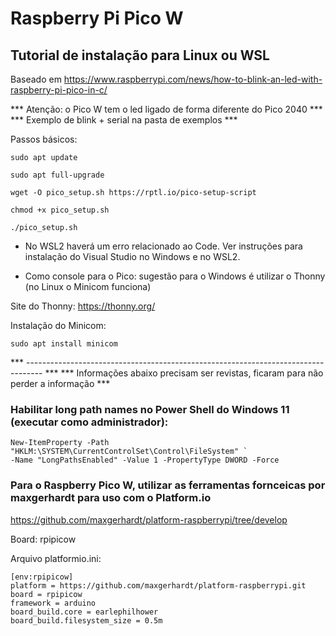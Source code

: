 # Raspberry Pi Pico W

## Tutorial de instalação para Linux ou WSL

Baseado em https://www.raspberrypi.com/news/how-to-blink-an-led-with-raspberry-pi-pico-in-c/

*** Atenção: o Pico W tem o led ligado de forma diferente do Pico 2040 ***
*** Exemplo de blink + serial na pasta de exemplos ***

Passos básicos:

```
sudo apt update

sudo apt full-upgrade

wget -O pico_setup.sh https://rptl.io/pico-setup-script

chmod +x pico_setup.sh

./pico_setup.sh
```

- No WSL2 haverá um erro relacionado ao Code. Ver instruções para instalação do Visual Studio no Windows e no WSL2.

- Como console para o Pico: sugestão para o Windows é utilizar o Thonny (no Linux o Minicom funciona)

Site do Thonny: https://thonny.org/

Instalação do Minicom:

```
sudo apt install minicom
```



*** ---------------------------------------------------------------------------------- ***
*** Informações abaixo precisam ser revistas, ficaram para não perder a informação ***


### Habilitar long path names no Power Shell do Windows 11 (executar como administrador):

```
New-ItemProperty -Path "HKLM:\SYSTEM\CurrentControlSet\Control\FileSystem" `
-Name "LongPathsEnabled" -Value 1 -PropertyType DWORD -Force
```

### Para o Raspberry Pico W, utilizar as ferramentas fornceicas por maxgerhardt para uso com o Platform.io

https://github.com/maxgerhardt/platform-raspberrypi/tree/develop

Board: rpipicow

Arquivo platformio.ini:

```
[env:rpipicow]
platform = https://github.com/maxgerhardt/platform-raspberrypi.git
board = rpipicow
framework = arduino
board_build.core = earlephilhower
board_build.filesystem_size = 0.5m
```


